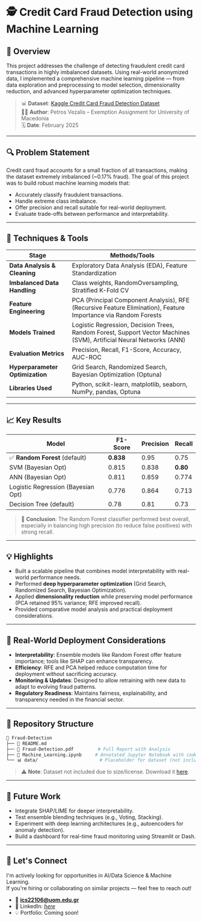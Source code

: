 
# 🕵️ Credit Card Fraud Detection using Machine Learning

## 📌 Overview

This project addresses the challenge of detecting fraudulent credit card transactions in highly imbalanced datasets. Using real-world anonymized data, I implemented a comprehensive machine learning pipeline — from data exploration and preprocessing to model selection, dimensionality reduction, and advanced hyperparameter optimization techniques.

> 📊 **Dataset**: [Kaggle Credit Card Fraud Detection Dataset](https://www.kaggle.com/mlg-ulb/creditcardfraud)  
> 👨‍💻 **Author**: Petros Vezalis – Exemption Assignment for University of Macedonia  
> 🗓️ **Date**: February 2025

---

## 🔍 Problem Statement

Credit card fraud accounts for a small fraction of all transactions, making the dataset extremely imbalanced (~0.17% fraud). The goal of this project was to build robust machine learning models that:

- Accurately classify fraudulent transactions.
- Handle extreme class imbalance.
- Offer precision and recall suitable for real-world deployment.
- Evaluate trade-offs between performance and interpretability.

---

## 🧠 Techniques & Tools

| Stage | Methods/Tools |
|------|----------------|
| **Data Analysis & Cleaning** | Exploratory Data Analysis (EDA), Feature Standardization |
| **Imbalanced Data Handling** | Class weights, RandomOversampling, Stratified K-Fold CV |
| **Feature Engineering** | PCA (Principal Component Analysis), RFE (Recursive Feature Elimination), Feature Importance via Random Forests |
| **Models Trained** | Logistic Regression, Decision Trees, Random Forest, Support Vector Machines (SVM), Artificial Neural Networks (ANN) |
| **Evaluation Metrics** | Precision, Recall, F1-Score, Accuracy, AUC-ROC |
| **Hyperparameter Optimization** | Grid Search, Randomized Search, Bayesian Optimization (Optuna) |
| **Libraries Used** | Python, scikit-learn, matplotlib, seaborn, NumPy, pandas, Optuna |

---

## 📈 Key Results

| Model | F1-Score | Precision | Recall |
|-------|----------|-----------|--------|
| ✅ **Random Forest** (default) | **0.838** | 0.95 | 0.75 |
| SVM (Bayesian Opt) | 0.815 | 0.838 | **0.80** |
| ANN (Bayesian Opt) | 0.811 | 0.859 | 0.774 |
| Logistic Regression (Bayesian Opt) | 0.776 | 0.864 | 0.713 |
| Decision Tree (default) | 0.78 | 0.81 | 0.73 |

> 🎯 **Conclusion**: The Random Forest classifier performed best overall, especially in balancing high precision (to reduce false positives) with strong recall.

---

## 💡 Highlights

- Built a scalable pipeline that combines model interpretability with real-world performance needs.
- Performed **deep hyperparameter optimization** (Grid Search, Randomized Search, Bayesian Optimization).
- Applied **dimensionality reduction** while preserving model performance (PCA retained 95% variance; RFE improved recall).
- Provided comparative model analysis and practical deployment considerations.

---

## 🚀 Real-World Deployment Considerations

- **Interpretability**: Ensemble models like Random Forest offer feature importance; tools like SHAP can enhance transparency.
- **Efficiency**: RFE and PCA helped reduce computation time for deployment without sacrificing accuracy.
- **Monitoring & Updates**: Designed to allow retraining with new data to adapt to evolving fraud patterns.
- **Regulatory Readiness**: Maintains fairness, explainability, and transparency needed in the financial sector.

---

## 📂 Repository Structure

```bash
📁 Fraud-Detection
├── 📄 README.md
├── 📄 Fraud-Detection.pdf         # Full Report with Analysis
├── 📄 Machine_Learning.ipynb     # Annotated Jupyter Notebook with code
└── 📊 data/                       # Placeholder for dataset (not included)
```

> ⚠️ **Note**: Dataset not included due to size/license. Download it [here](https://www.kaggle.com/mlg-ulb/creditcardfraud).

---

## 🧠 Future Work

- Integrate SHAP/LIME for deeper interpretability.
- Test ensemble blending techniques (e.g., Voting, Stacking).
- Experiment with deep learning architectures (e.g., autoencoders for anomaly detection).
- Build a dashboard for real-time fraud monitoring using Streamlit or Dash.

---

## 🤝 Let's Connect

I'm actively looking for opportunities in AI/Data Science & Machine Learning.  
If you're hiring or collaborating on similar projects — feel free to reach out!

- 📧 **ics22106@uom.edu.gr**
- 💼 LinkedIn: *[here](https://www.linkedin.com/in/petros-vezalis1/ )*
- 💡 Portfolio: Coming soon!
